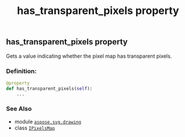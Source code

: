 ﻿---
title: has_transparent_pixels property
second_title: Aspose.SVG for Python via .NET API References
description: 
type: docs
weight: 70
url: /python-net/aspose.svg.drawing/ipixelsmap/has_transparent_pixels/
is_root: false
---

## has_transparent_pixels property


Gets a value indicating whether the pixel map has transparent pixels.
### Definition:
```python
@property
def has_transparent_pixels(self):
    ...
```

### See Also
* module [`aspose.svg.drawing`](../../)
* class [`IPixelsMap`](/svg/python-net/aspose.svg.drawing/ipixelsmap)
